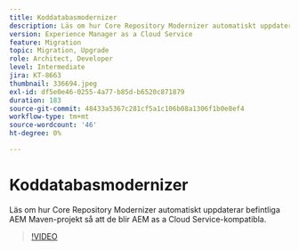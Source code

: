 ```yaml
---
title: Koddatabasmodernizer
description: Läs om hur Core Repository Modernizer automatiskt uppdaterar befintliga AEM Maven-projekt så att de blir AEM as a Cloud Service-kompatibla.
version: Experience Manager as a Cloud Service
feature: Migration
topic: Migration, Upgrade
role: Architect, Developer
level: Intermediate
jira: KT-8663
thumbnail: 336694.jpeg
exl-id: df5e0e46-0255-4a77-b85d-b6520c871879
duration: 183
source-git-commit: 48433a5367c281cf5a1c106b08a1306f1b0e8ef4
workflow-type: tm+mt
source-wordcount: '46'
ht-degree: 0%

---
```


# Koddatabasmodernizer

Läs om hur Core Repository Modernizer automatiskt uppdaterar befintliga AEM Maven-projekt så att de blir AEM as a Cloud Service-kompatibla.

>[!VIDEO](https://video.tv.adobe.com/v/3444664?quality=12&learn=on&captions=swe)
